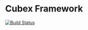 Cubex Framework
=========

[![Build Status](https://travis-ci.org/qbex/framework.png?branch=master)](https://travis-ci.org/qbex/framework)

